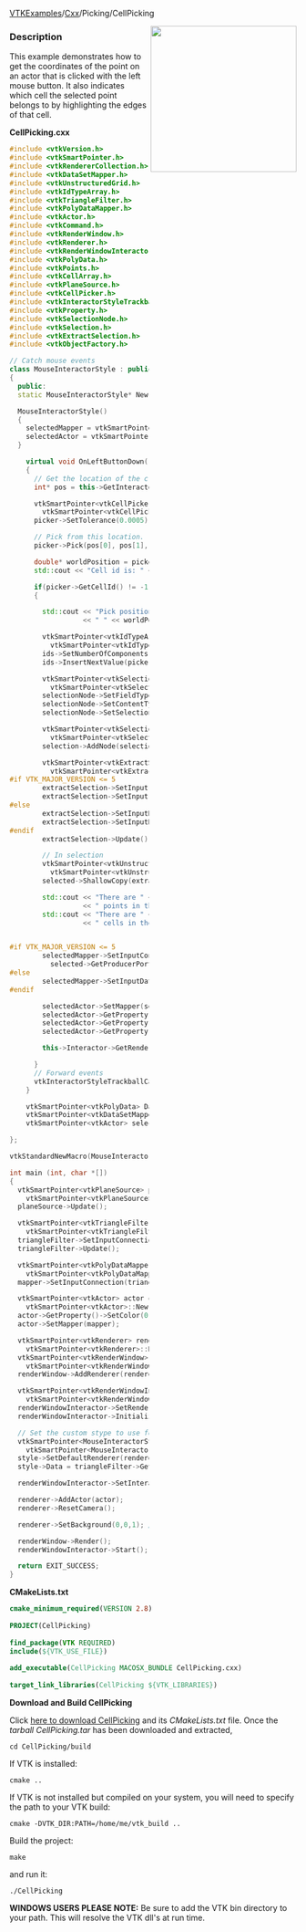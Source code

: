 [VTKExamples](/home/)/[Cxx](/Cxx)/Picking/CellPicking

<img align="right" src="https://github.com/lorensen/VTKExamples/blob/gh-pages/Testing/Baseline/Picking/TestCellPicking.png?raw=true" width="256" />

### Description
This example demonstrates how to get the coordinates of the point on an actor that is clicked with the left mouse button. It also indicates which cell the selected point belongs to by highlighting the edges of that cell.

**CellPicking.cxx**
```c++
#include <vtkVersion.h>
#include <vtkSmartPointer.h>
#include <vtkRendererCollection.h>
#include <vtkDataSetMapper.h>
#include <vtkUnstructuredGrid.h>
#include <vtkIdTypeArray.h>
#include <vtkTriangleFilter.h>
#include <vtkPolyDataMapper.h>
#include <vtkActor.h>
#include <vtkCommand.h>
#include <vtkRenderWindow.h>
#include <vtkRenderer.h>
#include <vtkRenderWindowInteractor.h>
#include <vtkPolyData.h>
#include <vtkPoints.h>
#include <vtkCellArray.h>
#include <vtkPlaneSource.h>
#include <vtkCellPicker.h>
#include <vtkInteractorStyleTrackballCamera.h>
#include <vtkProperty.h>
#include <vtkSelectionNode.h>
#include <vtkSelection.h>
#include <vtkExtractSelection.h>
#include <vtkObjectFactory.h>

// Catch mouse events
class MouseInteractorStyle : public vtkInteractorStyleTrackballCamera
{
  public:
  static MouseInteractorStyle* New();

  MouseInteractorStyle()
  {
    selectedMapper = vtkSmartPointer<vtkDataSetMapper>::New();
    selectedActor = vtkSmartPointer<vtkActor>::New();
  }

    virtual void OnLeftButtonDown()
    {
      // Get the location of the click (in window coordinates)
      int* pos = this->GetInteractor()->GetEventPosition();

      vtkSmartPointer<vtkCellPicker> picker =
        vtkSmartPointer<vtkCellPicker>::New();
      picker->SetTolerance(0.0005);

      // Pick from this location.
      picker->Pick(pos[0], pos[1], 0, this->GetDefaultRenderer());

      double* worldPosition = picker->GetPickPosition();
      std::cout << "Cell id is: " << picker->GetCellId() << std::endl;

      if(picker->GetCellId() != -1)
      {

        std::cout << "Pick position is: " << worldPosition[0] << " " << worldPosition[1]
                  << " " << worldPosition[2] << endl;

        vtkSmartPointer<vtkIdTypeArray> ids =
          vtkSmartPointer<vtkIdTypeArray>::New();
        ids->SetNumberOfComponents(1);
        ids->InsertNextValue(picker->GetCellId());

        vtkSmartPointer<vtkSelectionNode> selectionNode =
          vtkSmartPointer<vtkSelectionNode>::New();
        selectionNode->SetFieldType(vtkSelectionNode::CELL);
        selectionNode->SetContentType(vtkSelectionNode::INDICES);
        selectionNode->SetSelectionList(ids);

        vtkSmartPointer<vtkSelection> selection =
          vtkSmartPointer<vtkSelection>::New();
        selection->AddNode(selectionNode);

        vtkSmartPointer<vtkExtractSelection> extractSelection =
          vtkSmartPointer<vtkExtractSelection>::New();
#if VTK_MAJOR_VERSION <= 5
        extractSelection->SetInput(0, this->Data);
        extractSelection->SetInput(1, selection);
#else
        extractSelection->SetInputData(0, this->Data);
        extractSelection->SetInputData(1, selection);
#endif
        extractSelection->Update();

        // In selection
        vtkSmartPointer<vtkUnstructuredGrid> selected =
          vtkSmartPointer<vtkUnstructuredGrid>::New();
        selected->ShallowCopy(extractSelection->GetOutput());

        std::cout << "There are " << selected->GetNumberOfPoints()
                  << " points in the selection." << std::endl;
        std::cout << "There are " << selected->GetNumberOfCells()
                  << " cells in the selection." << std::endl;


#if VTK_MAJOR_VERSION <= 5
        selectedMapper->SetInputConnection(
          selected->GetProducerPort());
#else
        selectedMapper->SetInputData(selected);
#endif

        selectedActor->SetMapper(selectedMapper);
        selectedActor->GetProperty()->EdgeVisibilityOn();
        selectedActor->GetProperty()->SetEdgeColor(1,0,0);
        selectedActor->GetProperty()->SetLineWidth(3);

        this->Interactor->GetRenderWindow()->GetRenderers()->GetFirstRenderer()->AddActor(selectedActor);

      }
      // Forward events
      vtkInteractorStyleTrackballCamera::OnLeftButtonDown();
    }

    vtkSmartPointer<vtkPolyData> Data;
    vtkSmartPointer<vtkDataSetMapper> selectedMapper;
    vtkSmartPointer<vtkActor> selectedActor;

};

vtkStandardNewMacro(MouseInteractorStyle);

int main (int, char *[])
{
  vtkSmartPointer<vtkPlaneSource> planeSource =
    vtkSmartPointer<vtkPlaneSource>::New();
  planeSource->Update();

  vtkSmartPointer<vtkTriangleFilter> triangleFilter =
    vtkSmartPointer<vtkTriangleFilter>::New();
  triangleFilter->SetInputConnection(planeSource->GetOutputPort());
  triangleFilter->Update();

  vtkSmartPointer<vtkPolyDataMapper> mapper =
    vtkSmartPointer<vtkPolyDataMapper>::New();
  mapper->SetInputConnection(triangleFilter->GetOutputPort());

  vtkSmartPointer<vtkActor> actor =
    vtkSmartPointer<vtkActor>::New();
  actor->GetProperty()->SetColor(0,1,0); //green
  actor->SetMapper(mapper);

  vtkSmartPointer<vtkRenderer> renderer =
    vtkSmartPointer<vtkRenderer>::New();
  vtkSmartPointer<vtkRenderWindow> renderWindow =
    vtkSmartPointer<vtkRenderWindow>::New();
  renderWindow->AddRenderer(renderer);

  vtkSmartPointer<vtkRenderWindowInteractor> renderWindowInteractor =
    vtkSmartPointer<vtkRenderWindowInteractor>::New();
  renderWindowInteractor->SetRenderWindow(renderWindow);
  renderWindowInteractor->Initialize();

  // Set the custom stype to use for interaction.
  vtkSmartPointer<MouseInteractorStyle> style =
    vtkSmartPointer<MouseInteractorStyle>::New();
  style->SetDefaultRenderer(renderer);
  style->Data = triangleFilter->GetOutput();

  renderWindowInteractor->SetInteractorStyle(style);

  renderer->AddActor(actor);
  renderer->ResetCamera();

  renderer->SetBackground(0,0,1); // Blue

  renderWindow->Render();
  renderWindowInteractor->Start();

  return EXIT_SUCCESS;
}
```
**CMakeLists.txt**
```cmake
cmake_minimum_required(VERSION 2.8)
 
PROJECT(CellPicking)
 
find_package(VTK REQUIRED)
include(${VTK_USE_FILE})
 
add_executable(CellPicking MACOSX_BUNDLE CellPicking.cxx)
 
target_link_libraries(CellPicking ${VTK_LIBRARIES})
```

**Download and Build CellPicking**

Click [here to download CellPicking](https://github.com/lorensen/VTKWikiExamplesTarballs/raw/master/CellPicking.tar) and its *CMakeLists.txt* file.
Once the *tarball CellPicking.tar* has been downloaded and extracted,
```
cd CellPicking/build 
```
If VTK is installed:
```
cmake ..
```
If VTK is not installed but compiled on your system, you will need to specify the path to your VTK build:
```
cmake -DVTK_DIR:PATH=/home/me/vtk_build ..
```
Build the project:
```
make
```
and run it:
```
./CellPicking
```
**WINDOWS USERS PLEASE NOTE:** Be sure to add the VTK bin directory to your path. This will resolve the VTK dll's at run time.

